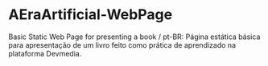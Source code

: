 # AEraArtificial-WebPage
Basic Static Web Page for presenting a book / pt-BR: Página estática básica para apresentação de um livro feito como prática de aprendizado na plataforma Devmedia.
